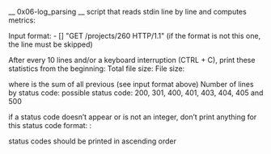 __ 0x06-log_parsing __
script that reads stdin line by line and computes metrics:

Input format: <IP Address> - [<date>] "GET /projects/260 HTTP/1.1" <status code> <file size> (if the format is not this one, the line must be skipped)

After every 10 lines and/or a keyboard interruption (CTRL + C), print these statistics from the beginning:
Total file size: File size: <total size>

where <total size> is the sum of all previous <file size> (see input format above)
Number of lines by status code:
possible status code: 200, 301, 400, 401, 403, 404, 405 and 500

if a status code doesn’t appear or is not an integer, don’t print anything for this status code
format: <status code>: <number>

status codes should be printed in ascending order